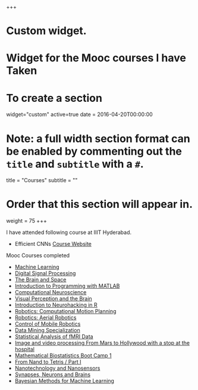 +++
# Custom widget.
# Widget for the Mooc courses I have Taken
# To create a section
widget="custom"
active=true
date = 2016-04-20T00:00:00
# Note: a full width section format can be enabled by commenting out the `title` and `subtitle` with a `#`.
title = "Courses"
subtitle = ""

# Order that this section will appear in.
weight = 75
+++

I have attended following course at IIIT Hyderabad.

- Efficient CNNs [Course Website](https://geevi.github.io/teaching/efficient-cnns/)

Mooc Courses completed

- [Machine Learning](https://www.coursera.org/learn/machine-learning) 
- [Digital Signal Processing](https://www.coursera.org/learn/dsp)
- [The Brain and Space](https://www.coursera.org/learn/human-brain)
- [Introduction to Programming with MATLAB](https://www.coursera.org/learn/matlab)
- [Computational Neuroscience](https://www.coursera.org/learn/computational-neuroscience)
- [Visual Perception and the Brain](https://www.coursera.org/learn/visual-perception)
- [Introduction to Neurohacking in R](https://www.coursera.org/learn/neurohacking)
- [Robotics: Computational Motion Planning](https://www.coursera.org/learn/robotics-motion-planning)
- [Robotics: Aerial Robotics](https://www.coursera.org/learn/robotics-flight)
- [Control of Mobile Robotics](https://www.coursera.org/learn/mobile-robot)
- [Data Mining Specialization](https://www.coursera.org/specializations/data-mining)
- [Statistical Analysis of fMRI Data](https://www.coursera.org/learn/functional-mri)
- [Image and video processing From Mars to Hollywood with a stop at the hospital](https://www.coursera.org/learn/image-processing)
- [Mathematical Biostatistics Boot Camp 1](https://www.coursera.org/learn/biostatistics)
- [From Nand to Tetris / Part I](https://www.coursera.org/learn/build-a-computer)
- [Nanotechnology and Nanosensors](https://www.coursera.org/learn/nanotechnology1)
- [Synapses, Neurons and Brains](https://www.coursera.org/learn/synapses)
- [Bayesian Methods for Machine Learning](https://www.coursera.org/learn/bayesian-methods-in-machine-learning/home/welcome)
